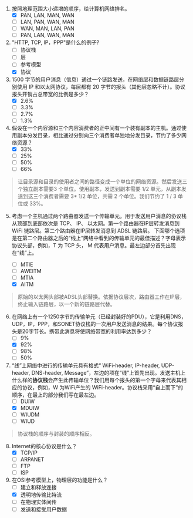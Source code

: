 1. 按照地理范围大小递增的顺序，给计算机网络排名。
    - [x] PAN, LAN, MAN, WAN
    - [ ] LAN, PAN, WAN, MAN
    - [ ] WAN, MAN, LAN, PAN
    - [ ] PAN, LAN, WAN, MAN

2. "HTTP, TCP, IP，PPP"是什么的例子?
    - [ ] 协议栈
    - [ ] 层
    - [ ] 参考模型
    - [x] 协议

3. 1500 字节的用户消息（信息）通过一个链路发送，在网络层和数据链路层分别使用 IP 和以太网协议，每层都有 20 字节的报头（其他层忽略不计）。协议报头开销占总带宽的比例是多少？
    - [x] 2.6%
    - [ ] 3.3%
    - [ ] 2.7%
    - [ ] 1.3%

4. 假设在一个内容源和三个内容消费者的正中间有一个装有副本的主机。通过使用副本分发目录，相比通过分别向三个消费者单独地分发目录，节约了多少网络资源？
    - [x] 33%
    - [ ] 25%
    - [ ] 50%
    - [ ] 66%
> 让目录源和目录的使用者之间的路径变成一个单位的网络资源。然后发送三个独立副本需要3 个单位。使用副本，发送到副本需要 1/2 单元，从副本发送到这三个消费者需要 3* 1/2 单位，共需 2 个单位。我们节约了 1 / 3 单位或 33%。

5. 考虑一个主机通过两个路由器发送一个传输单元。用于发送用户消息的协议栈从顶部到底部依次是 TCP、 IP、 以太网。第一个路由器在IP层转发消息到WiFi 链路层。第二个路由器在IP层转发消息到 ADSL 链路层。
下面哪个选项是在第二个路由器之后的“线上”网络中看到的传输单元的最佳描述？字母表示协议头部，例如，T 为 TCP 头， M 代表用户消息。最左边部分首先出现在“线”上。

    - [ ] MTIE
    - [ ] AWEITM
    - [ ] MTIA
    - [x] AITM
> 原始的以太网头部被ADSL头部替换。依据协议层次，路由器工作在IP层，终止输入链路层，以一个新的链路层代替。

6. 在网络上有一个1250字节的传输单元（已经封装好的PDU），它是利用DNS，UDP，IP，PPP，和SONET协议栈的一次用户发送消息的结果。每个协议报头是20字节长。携带此消息将使网络带宽的利用率达到多少？
    - [ ] 9%
    - [x] 92%
    - [ ] 98%
    - [ ] 50%

7. “线”上网络中进行的传输单元具有格式“ WiFi-header, IP-header, UDP-header, DNS-header, Message”，左边的项在“线”上首先出现。发送主机上什么样的**协议栈**会产生此传输单位？我们用每个报头的第一个字母来代表其相应的协议，例如，W 为WiFi产生的 WiFi-header。协议栈采用“自上而下”的顺序，在最上的部分我们写在最左边。
    - [ ] DUIW
    - [x] MDUIW
    - [ ] WIUDM
    - [ ] WIUD
> 协议栈的顺序与封装的顺序相反。

8. Internet的核心协议是什么？
    - [x] TCP/IP
    - [ ] ARPANET
    - [ ] FTP
    - [ ] ISP

9. 在OSI参考模型上，物理层的功能是什么？
    - [ ] 建立和释放连接
    - [x] 透明地传输比特流
    - [ ] 在物理实体间传
    - [ ] 发送和接受用户数据